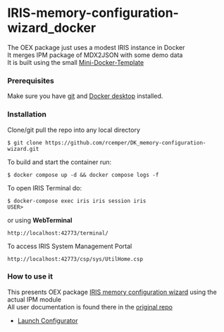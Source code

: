 # IRIS-memory-configuration-wizard_docker
The OEX package just uses a modest IRIS instance in Docker     
It merges IPM package of MDX2JSON with some demo data    
It is built using the small [Mini-Docker-Template](https://github.com/r-cemper/mini-docker)    
### Prerequisites
Make sure you have [git](https://git-scm.com/book/en/v2/Getting-Started-Installing-Git) and [Docker desktop](https://www.docker.com/products/docker-desktop) installed.
### Installation
Clone/git pull the repo into any local directory
```
$ git clone https://github.com/rcemper/DK_memory-configuration-wizard.git
```
To build and start the container run:
```
$ docker compose up -d && docker compose logs -f
```
To open IRIS Terminal do:
```
$ docker-compose exec iris iris session iris
USER>
```
or using **WebTerminal**
```
http://localhost:42773/terminal/
```
To access IRIS System Management Portal
```
http://localhost:42773/csp/sys/UtilHome.csp
```
### How to use it
This presents OEX package [IRIS memory configuration wizard](https://github.com/r-cemper/IRIS-memory-configuration-wizard_docker) using the actual IPM module    
All user documentation is found there in the [original repo](https://github.com/bdeboe/isc-mem-config/blob/main/README.md)     
- [Launch Configurator](http://localhost:42773/csp/mem-config/configurator.html)
